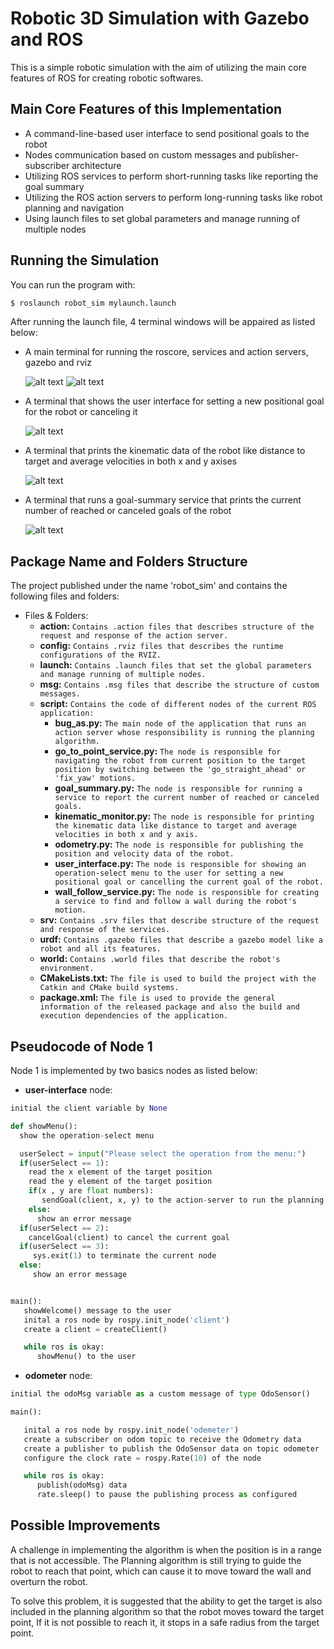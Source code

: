 # Robotic 3D Simulation with Gazebo and ROS

This is a simple robotic simulation with the aim of utilizing the main core features of ROS for creating robotic softwares.

## Main Core Features of this Implementation

- A command-line-based user interface to send positional goals to the robot
- Nodes communication based on custom messages and publisher-subscriber architecture
- Utilizing ROS services to perform short-running tasks like reporting the goal summary
- Utilizing the ROS action servers to perform long-running tasks like robot planning and navigation
- Using launch files to set global parameters and manage running of multiple nodes

## Running the Simulation

You can run the program with:

```bash
$ roslaunch robot_sim mylaunch.launch
```

After running the launch file, 4 terminal windows will be appaired as listed below:

- A main terminal for running the roscore, services and action servers, gazebo and rviz

  ![alt text](https://github.com/SaeidAbdollahi/Research-Track-1/blob/main/Assignment%202/Simulation%20Pictures/gazebo.png?raw=true)
  ![alt text](https://github.com/SaeidAbdollahi/Research-Track-1/blob/main/Assignment%202/Simulation%20Pictures/rviz.png?raw=true)

- A terminal that shows the user interface for setting a new positional goal for the robot or canceling it

  ![alt text](https://github.com/SaeidAbdollahi/Research-Track-1/blob/main/Assignment%202/Simulation%20Pictures/user%20interface.png?raw=true)

- A terminal that prints the kinematic data of the robot like distance to target and average velocities in both x and y axises

  ![alt text](https://github.com/SaeidAbdollahi/Research-Track-1/blob/main/Assignment%202/Simulation%20Pictures/kinematic%20data.png?raw=true)

- A terminal that runs a goal-summary service that prints the current number of reached or canceled goals of the robot

  ![alt text](https://github.com/SaeidAbdollahi/Research-Track-1/blob/main/Assignment%202/Simulation%20Pictures/goal-summary%20service.png?raw=true)

## Package Name and Folders Structure

The project published under the name 'robot_sim' and contains the following files and folders:

- Files & Folders:
  - **action:** `Contains .action files that describes structure of the request and response of the action server.`
  - **config:** `Contains .rviz files that describes the runtime configurations of the RVIZ.`
  - **launch:** `Contains .launch files that set the global parameters and manage running of multiple nodes.`
  - **msg:** `Contains .msg files that describe the structure of custom messages.`
  - **script:** `Contains the code of different nodes of the current ROS application:`
    - **bug_as.py:** `The main node of the application that runs an action server whose responsibility is running the planning algorithm.`
    - **go_to_point_service.py:** `The node is responsible for navigating the robot from current position to the target position by switching between the 'go_straight_ahead' or 'fix_yaw' motions.`
    - **goal_summary.py:** `The node is responsible for running a service to report the current number of reached or canceled goals.`
    - **kinematic_monitor.py:** `The node is responsible for printing the kinematic data like distance to target and average velocities in both x and y axis.`
    - **odometry.py:** `The node is responsible for publishing the position and velocity data of the robot.`
    - **user_interface.py:** `The node is responsible for showing an operation-select menu to the user for setting a new positional goal or cancelling the current goal of the robot.`
    - **wall_follow_service.py:** `The node is responsible for creating a service to find and follow a wall during the robot's motion.`
  - **srv:** `Contains .srv files that describe structure of the request and response of the services.`
  - **urdf:** `Contains .gazebo files that describe a gazebo model like a robot and all its features.`
  - **world:** `Contains .world files that describe the robot's environment.`
  - **CMakeLists.txt:** `The file is used to build the project with the Catkin and CMake build systems.`
  - **package.xml:** `The file is used to provide the general information of the released package and also the build and execution dependencies of the application.`


## Pseudocode of Node 1

Node 1 is implemented by two basics nodes as listed below:

- **user-interface** node:

```python
initial the client variable by None

def showMenu():
  show the operation-select menu

  userSelect = input("Please select the operation from the menu:")
  if(userSelect == 1):
    read the x element of the target position
    read the y element of the target position
    if(x , y are float numbers):
       sendGoal(client, x, y) to the action-server to run the planning algorithm
    else:
      show an error message
  if(userSelect == 2):
    cancelGoal(client) to cancel the current goal
  if(userSelect == 3):
     sys.exit(1) to terminate the current node
  else:
     show an error message


main():
   showWelcome() message to the user
   inital a ros node by rospy.init_node('client')
   create a client = createClient()

   while ros is okay:
      showMenu() to the user
```

- **odometer** node:

```python
initial the odoMsg variable as a custom message of type OdoSensor()

main():

   inital a ros node by rospy.init_node('odemeter')
   create a subscriber on odom topic to receive the Odometry data
   create a publisher to publish the OdoSensor data on topic odometer
   configure the clock rate = rospy.Rate(10) of the node

   while ros is okay:
      publish(odoMsg) data
      rate.sleep() to pause the publishing process as configured

```

## Possible Improvements

A challenge in implementing the algorithm is when the position is in a range that
is not accessible. The Planning algorithm is still trying to guide the robot to
reach that point, which can cause it to move toward the wall and overturn the robot.

To solve this problem, it is suggested that the ability to get the target is also included in the planning algorithm so that the robot moves toward the target point, If it is not possible to reach it, it stops in a safe radius from the target point.
